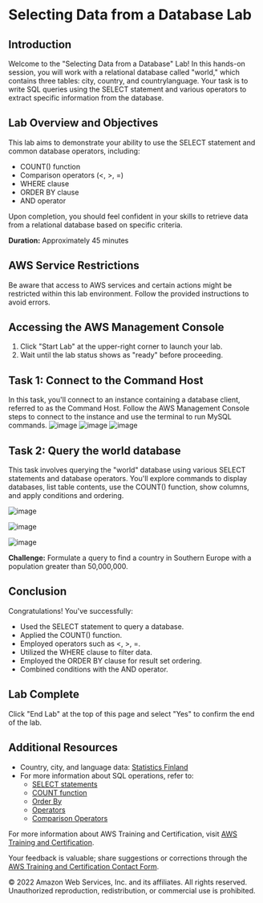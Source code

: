 # Selecting Data from a Database Lab

## Introduction

Welcome to the "Selecting Data from a Database" Lab! In this hands-on session, you will work with a relational database called "world," which contains three tables: city, country, and countrylanguage. Your task is to write SQL queries using the SELECT statement and various operators to extract specific information from the database.

## Lab Overview and Objectives

This lab aims to demonstrate your ability to use the SELECT statement and common database operators, including:

- COUNT() function
- Comparison operators (<, >, =)
- WHERE clause
- ORDER BY clause
- AND operator

Upon completion, you should feel confident in your skills to retrieve data from a relational database based on specific criteria.

**Duration:** Approximately 45 minutes

## AWS Service Restrictions

Be aware that access to AWS services and certain actions might be restricted within this lab environment. Follow the provided instructions to avoid errors.

## Accessing the AWS Management Console

1. Click "Start Lab" at the upper-right corner to launch your lab.
2. Wait until the lab status shows as "ready" before proceeding.

## Task 1: Connect to the Command Host

In this task, you'll connect to an instance containing a database client, referred to as the Command Host. Follow the AWS Management Console steps to connect to the instance and use the terminal to run MySQL commands.
![image](https://github.com/gauravhalnawar1011/AWS/assets/140076717/6bd3a5fd-0112-4c84-b86d-4ef5d5e24104)
![image](https://github.com/gauravhalnawar1011/AWS/assets/140076717/b44eba32-4133-4ca4-a003-23439af30a19)
![image](https://github.com/gauravhalnawar1011/AWS/assets/140076717/157bc2d6-b184-4aa2-bc14-db3e592fef1e)


## Task 2: Query the world database

This task involves querying the "world" database using various SELECT statements and database operators. You'll explore commands to display databases, list table contents, use the COUNT() function, show columns, and apply conditions and ordering.

![image](https://github.com/gauravhalnawar1011/AWS/assets/140076717/3248232f-bf9c-44c7-a867-dfd119cdc212)

![image](https://github.com/gauravhalnawar1011/AWS/assets/140076717/be9a4623-16a9-476b-9884-598fe316b699)

![image](https://github.com/gauravhalnawar1011/AWS/assets/140076717/d127463d-e047-4b11-9c1b-2a74936b3b7c)



**Challenge:** Formulate a query to find a country in Southern Europe with a population greater than 50,000,000.

## Conclusion

Congratulations! You've successfully:

- Used the SELECT statement to query a database.
- Applied the COUNT() function.
- Employed operators such as <, >, =.
- Utilized the WHERE clause to filter data.
- Employed the ORDER BY clause for result set ordering.
- Combined conditions with the AND operator.

## Lab Complete

Click "End Lab" at the top of this page and select "Yes" to confirm the end of the lab.

## Additional Resources

- Country, city, and language data: [Statistics Finland](https://www.stat.fi/index_en.html)
- For more information about SQL operations, refer to:
  - [SELECT statements](https://dev.mysql.com/doc/refman/8.0/en/select.html)
  - [COUNT function](https://dev.mysql.com/doc/refman/8.0/en/counting-rows.html)
  - [Order By](https://dev.mysql.com/doc/refman/8.0/en/sorting-rows.html)
  - [Operators](https://dev.mysql.com/doc/refman/8.0/en/non-typed-operators.html)
  - [Comparison Operators](https://dev.mysql.com/doc/refman/8.0/en/comparison-operators.html)

For more information about AWS Training and Certification, visit [AWS Training and Certification](https://aws.amazon.com/training/).

Your feedback is valuable; share suggestions or corrections through the [AWS Training and Certification Contact Form](https://www.aws.training/ContactUs).

© 2022 Amazon Web Services, Inc. and its affiliates. All rights reserved. Unauthorized reproduction, redistribution, or commercial use is prohibited.
